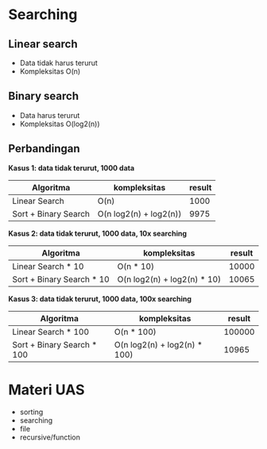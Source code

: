 # Searching

## Linear search

- Data tidak harus terurut
- Kompleksitas O(n)

## Binary search

- Data harus terurut
- Kompleksitas O(log2(n))

## Perbandingan

**Kasus 1: data tidak terurut, 1000 data**

| Algoritma            | kompleksitas           | result |
| -------------------- | ---------------------- | ------ |
| Linear Search        | O(n)                   | 1000   |
| Sort + Binary Search | O(n log2(n) + log2(n)) | 9975   |

**Kasus 2: data tidak terurut, 1000 data, 10x searching**

| Algoritma                  | kompleksitas                 | result |
| -------------------------- | ---------------------------- | ------ |
| Linear Search \* 10        | O(n \* 10)                   | 10000  |
| Sort + Binary Search \* 10 | O(n log2(n) + log2(n) \* 10) | 10065  |

**Kasus 3: data tidak terurut, 1000 data, 100x searching**

| Algoritma                   | kompleksitas                  | result |
| --------------------------- | ----------------------------- | ------ |
| Linear Search \* 100        | O(n \* 100)                   | 100000 |
| Sort + Binary Search \* 100 | O(n log2(n) + log2(n) \* 100) | 10965  |


# Materi UAS

- sorting
- searching
- file
- recursive/function
